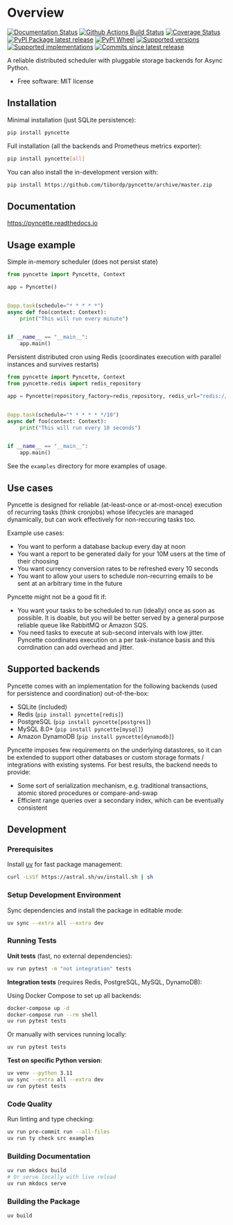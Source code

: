 # Overview

[![Documentation Status](https://readthedocs.org/projects/pyncette/badge/?style=flat)](https://readthedocs.org/projects/pyncette)
[![Github Actions Build Status](https://github.com/tibordp/pyncette/workflows/Python%20package/badge.svg?branch=master)](https://github.com/tibordp/pyncette/actions?query=branch%3Amaster+workflow%3A%22Python+package%22)
[![Coverage Status](https://codecov.io/gh/tibordp/pyncette/branch/master/graphs/badge.svg?branch=master)](https://codecov.io/github/tibordp/pyncette)
[![PyPI Package latest release](https://img.shields.io/pypi/v/pyncette.svg)](https://pypi.org/project/pyncette)
[![PyPI Wheel](https://img.shields.io/pypi/wheel/pyncette.svg)](https://pypi.org/project/pyncette)
[![Supported versions](https://img.shields.io/pypi/pyversions/pyncette.svg)](https://pypi.org/project/pyncette)
[![Supported implementations](https://img.shields.io/pypi/implementation/pyncette.svg)](https://pypi.org/project/pyncette)
[![Commits since latest release](https://img.shields.io/github/commits-since/tibordp/pyncette/v0.11.0.svg)](https://github.com/tibordp/pyncette/compare/v0.11.0...master)

A reliable distributed scheduler with pluggable storage backends for Async Python.

- Free software: MIT license

## Installation

Minimal installation (just SQLite persistence):

```bash
pip install pyncette
```

Full installation (all the backends and Prometheus metrics exporter):

```bash
pip install pyncette[all]
```

You can also install the in-development version with:

```bash
pip install https://github.com/tibordp/pyncette/archive/master.zip
```

## Documentation

https://pyncette.readthedocs.io

## Usage example

Simple in-memory scheduler (does not persist state)

```python
from pyncette import Pyncette, Context

app = Pyncette()


@app.task(schedule="* * * * *")
async def foo(context: Context):
    print("This will run every minute")


if __name__ == "__main__":
    app.main()
```

Persistent distributed cron using Redis (coordinates execution with parallel instances and survives restarts)

```python
from pyncette import Pyncette, Context
from pyncette.redis import redis_repository

app = Pyncette(repository_factory=redis_repository, redis_url="redis://localhost")


@app.task(schedule="* * * * * */10")
async def foo(context: Context):
    print("This will run every 10 seconds")


if __name__ == "__main__":
    app.main()
```

See the `examples` directory for more examples of usage.

## Use cases

Pyncette is designed for reliable (at-least-once or at-most-once) execution of recurring tasks (think cronjobs) whose
lifecycles are managed dynamically, but can work effectively for non-reccuring tasks too.

Example use cases:

- You want to perform a database backup every day at noon
- You want a report to be generated daily for your 10M users at the time of their choosing
- You want currency conversion rates to be refreshed every 10 seconds
- You want to allow your users to schedule non-recurring emails to be sent at an arbitrary time in the future

Pyncette might not be a good fit if:

- You want your tasks to be scheduled to run (ideally) once as soon as possible. It is doable, but you will be better served by a general purpose reliable queue like RabbitMQ or Amazon SQS.
- You need tasks to execute at sub-second intervals with low jitter. Pyncette coordinates execution on a per task-instance basis and this corrdination can add overhead and jitter.

## Supported backends

Pyncette comes with an implementation for the following backends (used for persistence and coordination) out-of-the-box:

- SQLite (included)
- Redis (`pip install pyncette[redis]`)
- PostgreSQL (`pip install pyncette[postgres]`)
- MySQL 8.0+ (`pip install pyncette[mysql]`)
- Amazon DynamoDB (`pip install pyncette[dynamodb]`)

Pyncette imposes few requirements on the underlying datastores, so it can be extended to support other databases or
custom storage formats / integrations with existing systems. For best results, the backend needs to provide:

- Some sort of serialization mechanism, e.g. traditional transactions, atomic stored procedures or compare-and-swap
- Efficient range queries over a secondary index, which can be eventually consistent

## Development

### Prerequisites

Install [uv](https://docs.astral.sh/uv/) for fast package management:

```bash
curl -LsSf https://astral.sh/uv/install.sh | sh
```

### Setup Development Environment

Sync dependencies and install the package in editable mode:

```bash
uv sync --extra all --extra dev
```

### Running Tests

**Unit tests** (fast, no external dependencies):

```bash
uv run pytest -m "not integration" tests
```

**Integration tests** (requires Redis, PostgreSQL, MySQL, DynamoDB):

Using Docker Compose to set up all backends:

```bash
docker-compose up -d
docker-compose run --rm shell
uv run pytest tests
```

Or manually with services running locally:

```bash
uv run pytest tests
```

**Test on specific Python version**:

```bash
uv venv --python 3.11
uv sync --extra all --extra dev
uv run pytest tests
```

### Code Quality

Run linting and type checking:

```bash
uv run pre-commit run --all-files
uv run ty check src examples
```

### Building Documentation

```bash
uv run mkdocs build
# Or serve locally with live reload
uv run mkdocs serve
```

### Building the Package

```bash
uv build
```
